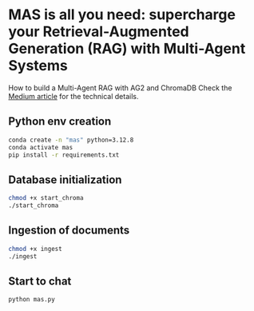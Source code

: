 # MAS is all you need: supercharge your Retrieval-Augmented Generation (RAG) with Multi-Agent Systems

How to build a Multi-Agent RAG with AG2 and ChromaDB
Check the [Medium article](https://towardsdatascience.com/mas-is-all-you-need-f61f6e6f3aad) for the technical details.


## Python env creation

```bash
conda create -n "mas" python=3.12.8
conda activate mas
pip install -r requirements.txt
```

## Database initialization

```bash
chmod +x start_chroma
./start_chroma
```

## Ingestion of documents

```bash
chmod +x ingest
./ingest
```

## Start to chat

```bash
python mas.py
```
